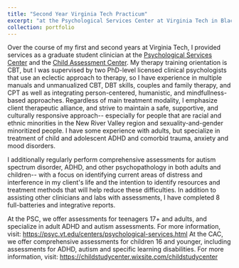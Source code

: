 ```yaml
---
title: "Second Year Virginia Tech Practicum"
excerpt: "at the Psychological Services Center at Virginia Tech in Blacksburg, VA."
collection: portfolio
---
```


Over the course of my first and second years at Virginia Tech, I provided services as a graduate student clinician at the [Psychological Services Center](https://support.psyc.vt.edu/centers/psc) and the [Child Assessment Center](https://childstudycenter.wixsite.com/childstudycenter). My therapy training orientation is CBT, but I was supervised by two PhD-level licensed clinical psychologists that use an eclectic approach to therapy, so I have experience in multiple manuals and unmanualized CBT, DBT skills, couples and family therapy, and CPT as well as integrating person-centered, humanistic, and mindfullness-based approaches. Regardless of main treatment modality, I emphasize client therapeutic alliance, and strive to maintain a safe, supportive, and culturally responsive approach-- especially for people that are racial and ethnic minorities in the New River Valley region and sexuality-and-gender minoritized people. I have some experience with adults, but specialize in treatment of child and adolescent ADHD and comorbid trauma, anxiety and mood disorders. 

I additionally regularly perform comprehensive assessments for autism spectrum disorder, ADHD, and other psychopathology in both adults and children-- with a focus on identifying current areas of distress and interference in my client's life and the intention to identify resources and treatment methods that will help reduce these difficulties. In addition to assisting other clinicians and labs with assessments, I have completed 8 full-batteries and integrative reports.

At the PSC, we offer assessments for teenagers 17+ and adults, and specialize in adult ADHD and autism assessments. For more information, visit: https://psyc.vt.edu/centers/psychological-services.html At the CAC, we offer comprehensive assessments for children 16 and younger, including assessments for ADHD, autism and specific learning disabilities. For more information, visit: https://childstudycenter.wixsite.com/childstudycenter
